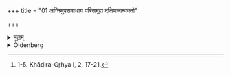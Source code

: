 +++
title = "01 अग्निमुपसमाधाय परिसमूह्य दक्षिणजान्वक्तो"

+++

<details><summary>मूलम्</summary>

अग्निमुपसमाधाय परिसमूह्य दक्षिणजान्वक्तो दक्षिणेनाग्निमदितेऽनुमन्य-स्वेत्युदकाञ्जलिं प्रसिञ्चेत् १
</details>

<details><summary>Oldenberg</summary>

1. [^2]  Having put wood on the (sacred) fire, having swept"(the ground) round it, he should, bending his right knee, pour out to the south of the fire his joined hands full of water with (the words), 'Aditi! Give thy consent!'


[^2]:  1-5. Khādira-Gṛhya I, 2, 17-21.
</details>
